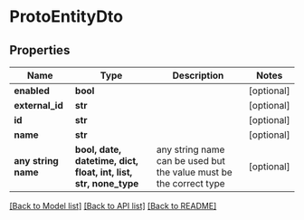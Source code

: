 # ProtoEntityDto


## Properties
Name | Type | Description | Notes
------------ | ------------- | ------------- | -------------
**enabled** | **bool** |  | [optional] 
**external_id** | **str** |  | [optional] 
**id** | **str** |  | [optional] 
**name** | **str** |  | [optional] 
**any string name** | **bool, date, datetime, dict, float, int, list, str, none_type** | any string name can be used but the value must be the correct type | [optional]

[[Back to Model list]](../README.md#documentation-for-models) [[Back to API list]](../README.md#documentation-for-api-endpoints) [[Back to README]](../README.md)


